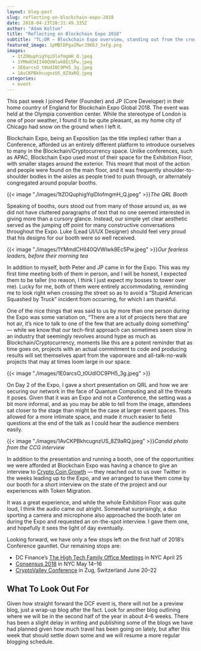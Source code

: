 ```yaml
---
layout: blog-post
slug: reflecting-on-blockchain-expo-2018
date: 2018-04-23T20:31:49.335Z
author: "Adam Koltun"
title: "Reflecting on Blockchain Expo 2018"
subtitle: "TL;DR — Blockchain Expo overview, standing out from the crowd, summarizing the presentation, next stops on the conference tour"
featured_image: 1pMBlDPgaIRwrJ9K6J_3xFg.png
images:
  - 1tZOQuphigYqiDlofmgmH_Q.jpeg
  - 1YMmdCHII40QVWlwk8Ec5Pw.jpeg
  - 1E0arcsO_t0UdIOC9PH5_3g.jpeg
  - 1AvCKPBkhcugnzUS_8Z9aRQ.jpeg
categories:
  - event
---
```


This past week I joined Peter (Founder) and JP (Core Developer) in their home country of England for Blockchain Expo Global 2018. The event was held at the Olympia convention center. While the stereotype of London is one of poor weather, I found it to be quite pleasant, as my home city of Chicago had snow on the ground when I left it.

Blockchain Expo, being an Exposition (as the title implies) rather than a Conference, afforded us an entirely different platform to introduce ourselves to many in the Blockchain/Cryptocurrency space. Unlike conferences, such as APAC, Blockchain Expo used most of their space for the Exhibition Floor, with smaller stages around the exterior. This meant that most of the action and people were found on the main floor, and it was frequently shoulder-to-shoulder bodies in the aisles as people tried to push through, or alternately congregated around popular booths.

{{< image "./images/1tZOQuphigYqiDlofmgmH_Q.jpeg" >}}*The QRL Booth*

Speaking of booths, ours stood out from many of those around us, as we did not have cluttered paragraphs of text that no one seemed interested in giving more than a cursory glance. Instead, our simple yet clear aesthetic served as the jumping off point for many constructive conversations throughout the Expo. Luke (Lead UI/UX Designer) should feel very proud that his designs for our booth were so well received.

{{< image "./images/1YMmdCHII40QVWlwk8Ec5Pw.jpeg" >}}*Our fearless leaders, before their morning tea*

In addition to myself, both Peter and JP came in for the Expo. This was my first time meeting both of them in person, and I will be honest, I expected them to be taller (no reason, I think I just expect my bosses to tower over me). Lucky for me, both of them were entirely accommodating, reminding me to look right when crossing the street so as to avoid a “Stupid American Squashed by Truck” incident from occurring, for which I am thankful.

One of the nice things that was said to us by more than one person during the Expo was some variation on, “There are a lot of projects here that are hot air, it’s nice to talk to one of the few that are actually doing something” — while we know that our tech-first approach can sometimes seem slow in an industry that seemingly revolves around hype as much as Blockchain/Cryptocurrency, moments like this are a potent reminder that as time goes on, projects with an actual commitment to code and producing results will set themselves apart from the vaporware and all-talk-no-walk projects that may at times loom large in our space.

{{< image "./images/1E0arcsO_t0UdIOC9PH5_3g.jpeg" >}}

On Day 2 of the Expo, I gave a short presentation on QRL and how we are securing our network in the face of Quantum Computing and all the threats it poses. Given that it was an Expo and not a Conference, the setting was a bit more informal, and as you may be able to tell from the image, attendees sat closer to the stage than might be the case at larger event spaces. This allowed for a more intimate space, and made it much easier to field questions at the end of the talk as I could hear the audience members easily.

{{< image "./images/1AvCKPBkhcugnzUS_8Z9aRQ.jpeg" >}}*Candid photo from the CCG interview*

In addition to the presentation and running a booth, one of the opportunities we were afforded at Blockchain Expo was having a chance to give an interview to [Crypto Coin Growth](https://cryptocoingrowth.com/) — they reached out to us over Twitter in the weeks leading up to the Expo, and we arranged to have them come by our booth for a short interview on the state of the project and our experiences with Token Migration.


It was a great experience, and while the whole Exhibition Floor was quite loud, I think the audio came out alright. Somewhat surprisingly, a duo sporting a camera and microphone also approached the booth later on during the Expo and requested an on-the-spot interview. I gave them one, and hopefully it sees the light of day eventually.

Looking forward, we have only a few stops left on the first half of 2018’s Conference gauntlet. Our remaining stops are:

* DC Finance’s [The High Tech Family Office Meetings](https://thenycmeetings.com/) in NYC April 25
* [Consensus 2018](https://www.coindesk.com/events/consensus-2018/) in NYC May 14–16
* [CryptoValley Conference](https://www.cryptovalleyconference.com/) in Zug, Switzerland June 20–22

## What To Look Out For

Given how straight forward the DCF event is, there will not be a preview blog, just a wrap-up blog after the fact. Look for another blog outlining where we will be in the second half of the year in about 4–6 weeks. There has been a slight delay in writing and publishing some of the blogs we have had planned given how much travel has been going on lately, but after this week that should settle down some and we will resume a more regular blogging schedule.